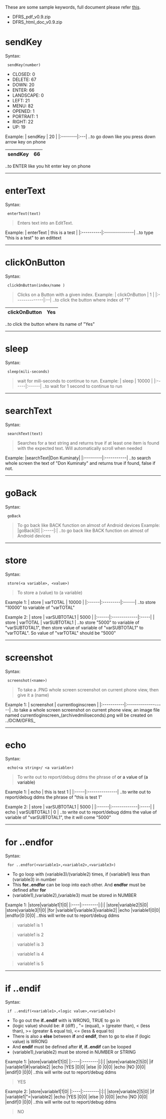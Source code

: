 These are some sample keywords, full document please refer [this](http://code.google.com/p/datadriven-for-robotium-selenium/downloads/list).

  * DFRS\_pdf\_v0.9.zip
  * DFRS\_html\_doc\_v0.9.zip


# sendKey #
Syntax:
```
 sendKey(number)
```
  * CLOSED: 0
  * DELETE: 67
  * DOWN: 20
  * ENTER: 66
  * LANDSCAPE: 0
  * LEFT: 21
  * MENU: 82
  * OPENED: 1
  * PORTRAIT: 1
  * RIGHT: 22
  * UP: 19

Example:
| sendKey | 20 |
|:--------|:---|
..to go down like you press down arrow key on phone

| sendKey | 66 |
|:--------|:---|
..to ENTER like you hit enter key on phone


---

# enterText #

Syntax:
```
 enterText(text) 
```
> Enters text into an EditText.

Example:
| enterText | this is a test |
|:----------|:---------------|
..to type "this is a test" to an edittext


---

# clickOnButton #
Syntax:
```
 clickOnButton(index/name ) 
```
> Clicks on a Button with a given index.
Example:
| clickOnButton | 1 |
|:--------------|:--|
..to click the button where index of "1"

| clickOnButton | Yes |
|:--------------|:----|
..to click the button where its name of "Yes"


---

# sleep #
Syntax:
```
 sleep(mili-seconds) 
```
> wait for mili-seconds to continue to run.
Example:
| sleep | 10000 |
|:------|:------|
..to wait for 1 second to continue to run


---

# searchText #
Syntax:
```
 searchText(text)
```
> Searches for a text string and returns true if at least one item is found with the expected text. Will automatically scroll when needed

Example:
|searchText|Don Kuminaty|
|:---------|:-----------|
..to search whole screen the text of "Don Kuminaty" and returns true if found, false if not.


---

# goBack #
Syntax:
```
 goBack
```
> To go back like BACK function on almost of Android devices
Example:
|goBack|0|
|:-----|:|
..to go back like BACK function on almost of Android devices


---

# store #
Syntax:
```
 store(<a variable>, <value>)
```
> To store a (value) to (a variable)

Example 1:
| store | varTOTAL | 10000 |
|:------|:---------|:------|
..to store "10000" to variable of "varTOTAL"

Example 2:
| store | varSUBTOTAL1 | 5000 |
|:------|:-------------|:-----|
| store | varTOTAL     | varSUBTOTAL1 |
..to store "5000" to variable of "varSUBTOTAL1", then store value of variable of "varSUBTOTAL1" to "varTOTAL". So value of "varTOTAL" should be "5000"


---

# screenshot #
Syntax:
```
 screenshot(<name>)
```
> To take a .PNG whole screen screenshot on current phone view, then give it a (name)

Example 1:
| screenshot | currentloginscreen |
|:-----------|:-------------------|
..to take a whole screen screenshot on current phone view, an image file named currentloginscreen_(archivedmiliseconds).png will be created on ../DCIM/DFRS_


---

# echo #
Syntax:
```
 echo(<a string>/ <a variable>)
```
> To write out to report/debug ddms the phrase of <a string> or a value of (a variable)

Example 1:
| echo | this is test 1 |
|:-----|:---------------|
..to write out to report/debug ddms the phrase of "this is test 1"

Example 2:
| store | varSUBTOTAL1 | 5000 |
|:------|:-------------|:-----|
| echo  | varSUBTOTAL1 | 0    |
..to write out to report/debug ddms the value of variable of "varSUBTOTAL1", the it will come "5000"


---

# for ..endfor #
Syntax:
```
 for ..endfor(<variable1>,<variable2>,<variable3>)
```
  * To go loop with (variable3)/(variable2) times, if (variable1) less than (variable3) in number
  * This **for..endfor** can be loop into each other. And **endfor** must be defined after **for**
  * (variable1),(variable2),(variable3) must be stored in NUMBER

Example 1:
|store|variable1|1|0|
|:----|:--------|:|:|
|store|variable2|5|0|
|store|variable3|1|0|
|for  |variable1|variable3|variable2|
|echo |variable1|0|0|
|endfor|0        |0|0|
..this will write out to report/debug ddms

> variable1 is 1

> variable1 is 2

> variable1 is 3

> variable1 is 4

> variable1 is 5



---

# if ..endif #

Syntax:
```
 if ..endif(<variable1>,<logic value>,<variable2>)
```
  * To go out the **if..endif** with <logic value> is WRONG, TRUE to go in
  * (logic value) should be: # (diff) , "= (equal), > (greater than), < (less than), >= (greater & equal to), <= (less & equal to)
  * There is also a **else** between **if** and **endif**, then to go to else  if (logic value) is WRONG
  * And **endif** must be defined after **if**, **if..endif** can be looped
  * (variable1),(variable2) must be stored in NUMBER or STRING

Example 1:
|store|variable1|1|0|
|:----|:--------|:|:|
|store|variable2|5|0|
|if   |variable1|#|variable2|
|echo |YES      |0|0|
|else |0        |0|0|
|echo |NO       |0|0|
|endif|0        |0|0|
..this will write out to report/debug ddms
> YES

Example 2:
|store|variable1|1|0|
|:----|:--------|:|:|
|store|variable2|5|0|
|if   |variable1|"=|variable2|
|echo |YES      |0|0|
|else |0        |0|0|
|echo |NO       |0|0|
|endif|0        |0|0|
..this will write out to report/debug ddms
> NO